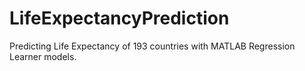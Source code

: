 # LifeExpectancyPrediction
Predicting Life Expectancy of 193 countries with MATLAB Regression Learner models.

